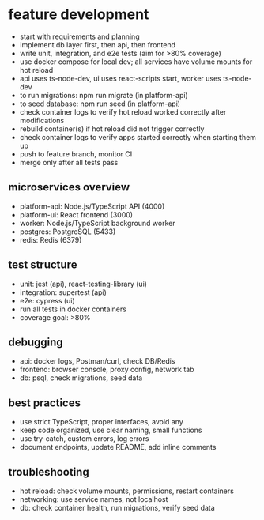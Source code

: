 # feature development

- start with requirements and planning
- implement db layer first, then api, then frontend
- write unit, integration, and e2e tests (aim for >80% coverage)
- use docker compose for local dev; all services have volume mounts for hot reload
- api uses ts-node-dev, ui uses react-scripts start, worker uses ts-node-dev
- to run migrations: npm run migrate (in platform-api)
- to seed database: npm run seed (in platform-api)
- check container logs to verify hot reload worked correctly after modifications
- rebuild container(s) if hot reload did not trigger correctly
- check container logs to verify apps started correctly when starting them up
- push to feature branch, monitor CI
- merge only after all tests pass

## microservices overview
- platform-api: Node.js/TypeScript API (4000)
- platform-ui: React frontend (3000)
- worker: Node.js/TypeScript background worker
- postgres: PostgreSQL (5433)
- redis: Redis (6379)

## test structure
- unit: jest (api), react-testing-library (ui)
- integration: supertest (api)
- e2e: cypress (ui)
- run all tests in docker containers
- coverage goal: >80%

## debugging
- api: docker logs, Postman/curl, check DB/Redis
- frontend: browser console, proxy config, network tab
- db: psql, check migrations, seed data

## best practices
- use strict TypeScript, proper interfaces, avoid any
- keep code organized, use clear naming, small functions
- use try-catch, custom errors, log errors
- document endpoints, update README, add inline comments

## troubleshooting
- hot reload: check volume mounts, permissions, restart containers
- networking: use service names, not localhost
- db: check container health, run migrations, verify seed data
